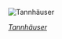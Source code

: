 
![Tannhäuser](https://upload.wikimedia.org/wikipedia/commons/thumb/9/92/Tavola_5%2C_bozzetto_di_Gebr%C3%BCder_Br%C3%BCckner_per_Tannh%C3%A4user_%28s.d.%29_-_Archivio_Storico_Ricordi_ICON011721_-_Restoration%2C_crop.jpg/599px-Tavola_5%2C_bozzetto_di_Gebr%C3%BCder_Br%C3%BCckner_per_Tannh%C3%A4user_%28s.d.%29_-_Archivio_Storico_Ricordi_ICON011721_-_Restoration%2C_crop.jpg)

*[Tannhäuser](https://wikipedia.org/wiki/File:Tavola_5,_bozzetto_di_Gebr%C3%BCder_Br%C3%BCckner_per_Tannh%C3%A4user_(s.d.)_-_Archivio_Storico_Ricordi_ICON011721_-_Restoration,_crop.jpg)*
